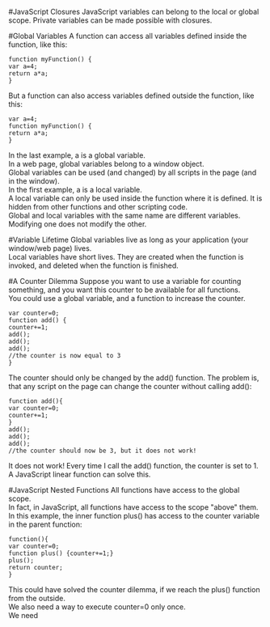 #JavaScript Closures
JavaScript variables can belong to the local or global scope. Private variables can be made possible with closures.

#Global Variables
A function can access all variables defined inside the function, like this:
```
function myFunction() {
var a=4;
return a*a;
}
```
But a function can also access variables defined outside the function, like this:
```
var a=4;
function myFunction() {
return a*a;
}
```
In the last example, a is a global variable. <br>
In a web page, global variables belong to a window object. <br>
Global variables can be used (and changed) by all scripts in the page (and in the window). <br>
In the first example, a is a local variable. <br>
A local variable can only be used inside the function where it is defined. It is hidden from other functions
and other scripting code. <br>
Global and local variables with the same name are different variables. Modifying one does not modify the other. <br>

#Variable Lifetime
Global variables live as long as your application (your window/web page) lives. <br>
Local variables have short lives. They are created when the function is invoked, and deleted when the function is finished.

#A Counter Dilemma
Suppose you want to use a variable for counting something, and you want this counter to be available for all functions. <br>
You could use a global variable, and a function to increase the counter.
```
var counter=0;
function add() {
counter+=1;
add();
add();
add();
//the counter is now equal to 3
}
```
The counter should only be changed by the add() function. The problem is, that any script on the page can change the counter 
without calling add(): <br>
```
function add(){
var counter=0;
counter+=1;
}
add();
add();
add();
//the counter should now be 3, but it does not work!
```
It does not work! Every time I call the add() function, the counter is set to 1. <br>
A JavaScript linear function can solve this.

#JavaScript Nested Functions
All functions have access to the global scope. <br>
In fact, in JavaScript, all functions have access to the scope "above" them. <br>
In this example, the inner function plus() has access to the counter variable in the parent function:
```
function(){
var counter=0;
function plus() {counter+=1;}
plus();
return counter;
}
```
This could have solved the counter dilemma, if we reach the plus() function from the outside. <br>
We also need a way to execute counter=0 only once. <br>
We need 
